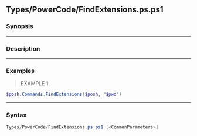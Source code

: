 Types/PowerCode/FindExtensions.ps.ps1
-------------------------------------




### Synopsis




---


### Description


---


### Examples
> EXAMPLE 1

```PowerShell
$posh.Commands.FindExtensions($posh, "$pwd")
```


---


### Syntax
```PowerShell
Types/PowerCode/FindExtensions.ps.ps1 [<CommonParameters>]
```

